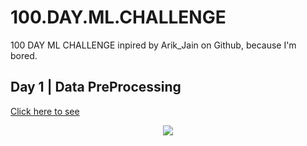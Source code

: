 # 100.DAY.ML.CHALLENGE
100 DAY ML CHALLENGE inpired by Arik_Jain on Github, because I'm bored.

## Day 1 | Data PreProcessing
[Click here to see](https://github.com/zyncoder/100.DAY.ML.CHALLENGE/blob/main/Code/day1.md)
<p align="center">
  <img src="https://cdn-images-1.medium.com/max/1200/1*cpJmJWsBb0gYLmXqEMns9g.jpeg">
</p>
